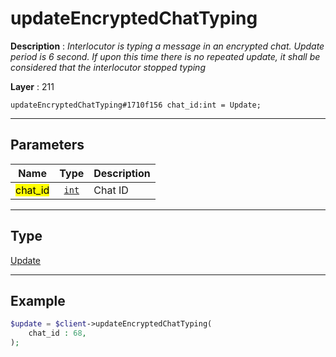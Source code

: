 # updateEncryptedChatTyping

**Description** : *Interlocutor is typing a message in an encrypted chat. Update period is 6 second. If upon this time there is no repeated update, it shall be considered that the interlocutor stopped typing*

**Layer** : 211

```tl
updateEncryptedChatTyping#1710f156 chat_id:int = Update;
```

---

## Parameters

| Name | Type | Description |
| :---: | :---: | :--- |
| <mark>chat_id</mark> | [`int`](type/int) | Chat ID |

---

## Type

[Update](type/Update)

---

## Example

```php
$update = $client->updateEncryptedChatTyping(
	chat_id : 68,
);
```